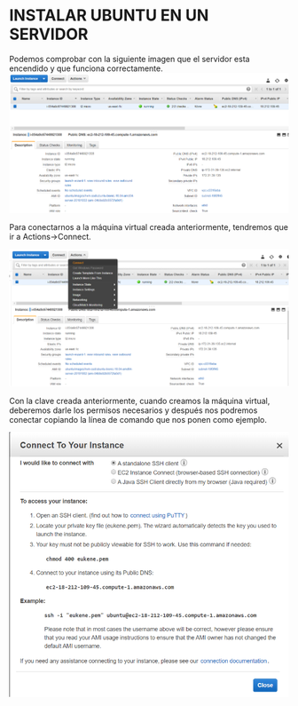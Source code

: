 # INSTALAR UBUNTU EN UN SERVIDOR 

Podemos comprobar con la siguiente imagen que el servidor esta encendido y que funciona correctamente.
![](img/tarea1_2.png)

Para conectarnos a la máquina virtual creada anteriormente, tendremos que ir a Actions->Connect.

![](img/tarea1_3.png)

Con la clave creada anteriormente, cuando creamos la máquina virtual, deberemos darle los permisos necesarios y después nos podremos conectar copiando la línea de comando que nos ponen como ejemplo.

![](img/tarea1_4.png)
